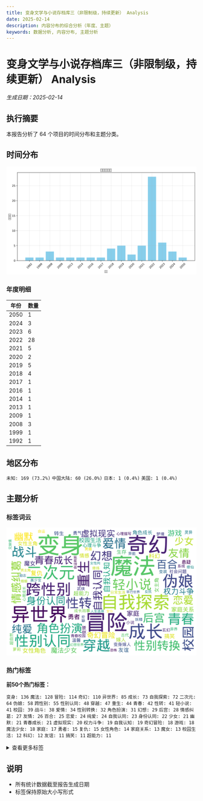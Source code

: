 ```yaml
---
title: 变身文学与小说存档库三（非限制级，持续更新） Analysis
date: 2025-02-14
description: 内容分布的综合分析（年度、主题）
keywords: 数据分析, 内容分布, 主题分析
---
```


# 变身文学与小说存档库三（非限制级，持续更新） Analysis
*生成日期：2025-02-14*

## 执行摘要
本报告分析了 64 个项目的时间分布和主题分类。

## 时间分布

![年度分布](变身文学与小说存档库三（非限制级，持续更新）_analysis_year_distribution.png)

### 年度明细

| 年份 | 数量 |
|------|-------|
| 2050 | 1 |
| 2024 | 3 |
| 2023 | 6 |
| 2022 | 28 |
| 2021 | 5 |
| 2020 | 2 |
| 2019 | 5 |
| 2018 | 4 |
| 2017 | 1 |
| 2016 | 1 |
| 2014 | 1 |
| 2013 | 1 |
| 2009 | 1 |
| 2008 | 3 |
| 1999 | 1 |
| 1992 | 1 |

## 地区分布

  `未知: 169 (73.2%)`  `中国大陆: 60 (26.0%)`  `日本: 1 (0.4%)`  `美国: 1 (0.4%)`

## 主题分析

### 标签词云
![标签词云](变身文学与小说存档库三（非限制级，持续更新）_analysis_wordcloud.png)

### 热门标签

**前50个热门标签：**

  `变身: 136`  `魔法: 128`  `冒险: 114`  `奇幻: 110`  `异世界: 85`  `成长: 73`  `自我探索: 72`  `二次元: 64`  `伪娘: 58`  `跨性别: 55`  `性别认同: 48`  `穿越: 47`  `重生: 44`  `青春: 42`  `性转: 41`  `轻小说: 41`  `校园: 39`  `战斗: 38`  `爱情: 34`  `性别转换: 32`  `角色扮演: 31`  `幻想: 29`  `后宫: 28`  `情感纠葛: 27`  `友情: 26`  `百合: 25`  `恋爱: 24`  `纯爱: 24`  `自我认同: 23`  `身份认同: 22`  `少女: 21`  `幽默: 21`  `青春成长: 21`  `虚拟现实: 20`  `权力斗争: 19`  `自我认知: 19`  `奇幻冒险: 18`  `游戏: 18`  `魔法少女: 18`  `家庭: 17`  `勇者: 15`  `复仇: 15`  `女性角色: 14`  `家庭关系: 13`  `魔女: 13`  `校园生活: 12`  `科幻: 12`  `友谊: 11`  `搞笑: 11`  `超能力: 11`

<details>
<summary>查看更多标签</summary>

 `女主角: 10` `女性主角: 10` `嫁人: 10` `情感: 10` `生存: 10` `角色成长: 10` `转生: 10` `心理斗争: 9` `悬疑: 9` `勇气: 8` `变嫁: 8` `变身嫁人: 8` `温馨: 8` `社会问题: 8` `变装: 7` `古代: 7` `小说: 7` `成长故事: 7` `梦境: 7` `武侠: 7` `灵异: 7` `玄幻: 7` `萝莉: 7` `超自然: 7` `修仙: 6` `修炼: 6` `命运: 6` `妖精: 6` `异界: 6` `异能: 6` `心理成长: 6` `心理描写: 6` `日常生活: 6` `男娘: 6` `系统: 6` `美少女: 6` `都市: 6` `青春校园: 6` `人生选择: 5` `兄妹情: 5` `励志: 5` `反抗: 5` `命运转折: 5` `女仆: 5` `女性向: 5` `婚姻: 5` `平行世界: 5` `幻想世界: 5` `恐怖: 5` `男主角: 5` `舰娘: 5` `魅魔: 5` `魔族: 5` `个人成长: 4` `亲情: 4` `公主: 4` `变身小说: 4` `吸血鬼: 4` `复杂人际关系: 4` `孤儿: 4` `心理冲突: 4` `性别转变: 4` `情感冲突: 4` `情感探索: 4` `探索: 4` `日常: 4` `末世: 4` `母女关系: 4` `求生: 4` `治愈: 4` `神秘: 4` `科技幻想: 4` `精灵: 4` `身份危机: 4` `都市奇幻: 4` `魔法师: 4` `魔王: 4` `乡村生活: 3` `二次元文化: 3` `人际关系: 3` `仙侠: 3` `兄弟情: 3` `初恋: 3` `历史: 3` `反转人生: 3` `古风: 3` `奇幻世界: 3` `奇幻小说: 3` `女主: 3` `女儿: 3` `女孩: 3` `女性成长: 3` `女装: 3` `妖怪: 3` `姐妹情: 3` `孤独: 3` `少年成长: 3` `忠诚: 3` `悲剧: 3` `权谋: 3` `江湖: 3` `火影忍者: 3` `甜宠: 3` `病态: 3` `职场: 3` `血腥: 3` `角色互动: 3` `角色发展: 3` `言情: 3` `身份探索: 3` `身体交换: 3` `黑暗: 3` `黑暗奇幻: 3` `黑暗幻想: 3` `SM: 2` `丧尸: 2` `人工智能: 2` `人物关系: 2` `伙伴关系: 2` `关系发展: 2` `养成: 2` `剑与魔法: 2` `力量觉醒: 2` `双子姐妹: 2` `反击: 2` `反派角色: 2` `变性: 2` `变百: 2` `叛逆: 2` `史莱姆: 2` `同性恋: 2` `复生: 2` `多元宇宙: 2` `天使: 2` `天才: 2` `天才千金: 2` `失忆: 2` `奇幻生物: 2` `女主成长: 2` `女儿身: 2` `女孩成长: 2` `女性力量: 2` `女性身份: 2` `女神: 2` `女英雄: 2` `奴隶制: 2` `奴隶制度: 2` `妖女: 2` `姐妹: 2` `姐姐: 2` `宠物: 2` `家族关系: 2` `少女冒险: 2` `少女心: 2` `少年: 2` `少年少女: 2` `巫女: 2` `废墟: 2` `强盗: 2` `心理战: 2` `心理探索: 2` `忍者: 2` `性别探索: 2` `性别角色: 2` `性转小说: 2` `悲伤: 2` `情感成长: 2` `感情纠葛: 2` `战争: 2` `战舰: 2` `探索自我: 2` `政治斗争: 2` `救赎: 2` `斗争: 2` `时空穿越: 2` `时间旅行: 2` `暗恋: 2` `校园恋爱: 2` `校园暴力: 2` `校园爱情: 2` `梦想: 2` `次元: 2` `毒药: 2` `治愈系: 2` `流氓: 2` `深渊: 2` `温情: 2` `灵魂: 2` `灵魂互换: 2` `灵魂交换: 2` `灵魂转世: 2` `灵魂转移: 2` `热血: 2` `爱恨情仇: 2` `牺牲: 2` `猫娘: 2` `王女: 2` `现代: 2` `现代生活: 2` `现代都市: 2` `甜蜜爱情: 2` `生存游戏: 2` `电竞: 2` `男主: 2` `社会压力: 2` `神器: 2` `神秘少女: 2` `科技: 2` `系统流: 2` `职业技能: 2` `背叛: 2` `能力觉醒: 2` `自我救赎: 2` `英雄: 2` `萌系: 2` `虐待: 2` `虐恋: 2` `西幻: 2` `角色变身: 2` `贫困: 2` `贵族: 2` `轮回: 2` `逃亡: 2` `逆袭: 2` `逆转: 2` `都市传说: 2` `都市幻想: 2` `阴谋: 2` `陪伴: 2` `霸凌: 2` `青春期: 2` `青梅竹马: 2` `非凡者: 2` `魔兽: 2` `魔道具: 2` `龙娘: 2` `1980年代: 1` `BL: 1` `Cosplay: 1` `R18: 1` `SCP基金会: 1` `cosplay: 1` `”dreamer: 1` `东方幻想乡: 1` `东煌: 1` `两性关系: 1` `丧尸题材: 1` `个体成长: 1` `丫鬟: 1` `中世纪: 1` `主人与精灵: 1` `乙女向: 1` `乡镇生活: 1` `二战: 1` `二次元情节: 1` `互动式叙述: 1` `互相理解: 1` `亡国公主: 1` `交错的命运: 1` `亲子关系: 1` `亲情故事: 1` `人兽情: 1` `人性: 1` `人性和自我探索: 1` `人族: 1` `人格分裂: 1` `人格复生: 1` `人格转变: 1` `人物成长: 1` `人生转变: 1` `仙女: 1` `仙家至宝: 1` `仙界: 1` `代表赛: 1` `任务系统: 1` `传奇: 1` `传统玄幻: 1` `伦敦: 1` `伪装: 1` `佐罗传说: 1` `佣兵: 1` `佣兵团: 1` `使命: 1` `俘虏: 1` `信任: 1` `信任与依赖: 1` `信任危机: 1` `修真: 1` `偷拍事件: 1` `傲娇: 1` `光明正大: 1` `克勃格帝国: 1` `克隆身份: 1` `公会: 1` `公公: 1` `关系冲突: 1` `兽人: 1` `内力: 1` `内心成长: 1` `冒险任务: 1` `冒险故事: 1` `冒险旅程: 1` `冒险游戏: 1` `冒险经历: 1` `冒险者: 1` `冒险者公会: 1` `军事: 1` `军校: 1` `冰雪魔法: 1` `冷酷: 1` `冷酷少年: 1` `创业: 1` `初中: 1` `制服: 1` `剑姬: 1` `剑术: 1` `剥削: 1` `剧情: 1` `剧情反转: 1` `剧情发展: 1` `力量斗争: 1` `动态视力: 1` `动情: 1` `动漫文化: 1` `动漫衍生: 1` `努力与坚持: 1` `努力与奋斗: 1` `努力改变: 1` `勇者与光之关系: 1` `勇者审判: 1` `勇者能力: 1` `北地雪域: 1` `医治: 1` `医院生活: 1` `升级: 1` `半妖: 1` `单亲家庭: 1` `单女主: 1` `单恋: 1` `卡牌: 1` `危机与救援: 1` `危险: 1` `历史冲突: 1` `历史推演: 1` `历史重塑: 1` `双重生活: 1` `双重身份: 1` `双鹰帝国: 1` `反传统: 1` `反向攻略: 1` `反对歧视: 1` `反差人设: 1` `反派: 1` `反派女友: 1` `反英雄: 1` `变化: 1` `变身聊: 1` `变迁: 1` `古代社会: 1` `古代神话: 1` `古墓探险: 1` `古文化: 1` `古风情节: 1` `另类恋爱: 1` `召唤仪式: 1` `召唤师: 1` `可爱: 1` `可爱角色: 1` `同学关系: 1` `同居: 1` `同性恋主题: 1` `同班同学: 1` `后宫斗争: 1` `向日葵: 1` `命运交织: 1` `命运交错: 1` `命运法则: 1` `咖啡厅: 1` `唤醒本能: 1` `商业竞争: 1` `善恶: 1` `善恶交织: 1` `善良: 1` `喜剧: 1` `回忆: 1` `团宠: 1` `团队协作: 1` `团队合作: 1` `困惑: 1` `国王游戏: 1` `国策: 1` `圣丹斯电影节: 1` `圣剑: 1` `圣女: 1` `圣灵公主: 1` `地下室: 1` `城市冒险: 1` `堕落天使: 1` `增殖能力: 1` `复杂人性: 1` `复杂人物关系: 1` `复杂关系: 1` `复活: 1` `夏天歌: 1` `多元性别: 1` `多角恋: 1` `夜晚: 1` `天使型角色: 1` `天女兽: 1` `天才魔法师: 1` `天赋觉醒: 1` `天魔宗: 1` `失去与寻找: 1` `失去与重获: 1` `奇幻文学: 1` `奇幻游戏: 1` `奇幻穿越: 1` `奋斗: 1` `契约: 1` `契约关系: 1` `奧斯卡: 1` `女主强: 1` `女主拯救: 1` `女主重生: 1` `女人角色: 1` `女儿心: 1` `女同性恋: 1` `女天使: 1` `女孩维权: 1` `女帝: 1` `女强: 1` `女性: 1` `女性主义: 1` `女性化: 1` `女性发育: 1` `女性独立: 1` `女性英雄: 1` `女性认同: 1` `女扮男装: 1` `女生: 1` `女生化: 1` `女生系统: 1` `女老师: 1` `女骑士: 1` `女鬼: 1` `奴役: 1` `奴隶: 1` `奴隶契约: 1` `好莱坞: 1` `妖兽: 1` `妖族: 1` `妮可·基德曼: 1` `妹子: 1` `妹控: 1` `姐弟情: 1` `娱乐圈: 1` `婚事: 1` `婚姻关系: 1` `婚姻危机: 1` `婚姻重建: 1` `婚约: 1` `婴儿生活: 1` `存在主义: 1` `孤儿故事: 1` `学习压力: 1` `学习成长: 1` `学园: 1` `学城: 1` `学徒: 1` `学渣逆袭: 1` `学霸: 1` `宗教改革: 1` `宗门: 1` `宝可梦: 1` `实验: 1` `实验室: 1` `宠物妄想: 1` `审判者: 1` `宫廷: 1` `宫廷争斗: 1` `家庭伦理: 1` `家庭暴力: 1` `家族: 1` `家族内斗: 1` `家族恩怨: 1` `家族悲剧: 1` `家族纷争: 1` `家暴: 1` `宿命转变: 1` `宿命转折: 1` `密教: 1` `富豪: 1` `富豪嫁入: 1` `对话: 1` `寻友: 1` `寻宝: 1` `寻找亲人: 1` `小医仙: 1` `少女强势: 1` `少女成长: 1` `少年】]}: 1` `少年冒险: 1` `少年漫画: 1` `尴尬情境: 1` `尸体复生: 1` `屈辱: 1` `山中井野: 1` `崩坏: 1` `工业革命: 1` `巨龙: 1` `巫师: 1` `师弟: 1` `师徒情: 1` `师徒情深: 1` `帝国政治: 1` `帝都: 1` `帮派争斗: 1` `平安时代: 1` `平淡人生: 1` `年代: 1` `幻想乡: 1` `幻想冒险: 1` `幻想剧情: 1` `幻想小说: 1` `幻术: 1` `幻觉: 1` `幼馴染: 1` `幽灵舞蹈: 1` `废萌: 1` `异世界冒险: 1` `异世界探索: 1` `异界探险: 1` `异类变身: 1` `弱者: 1` `弱者逆袭: 1` `强大女性角色: 1` `强者: 1` `归属感: 1` `微观世界: 1` `心灵冲突: 1` `心灵探索: 1` `心灵穿越: 1` `心理健康: 1` `心理咨询: 1` `心理幻想: 1` `心理戏: 1` `心理挣扎: 1` `心理探讨: 1` `心理暗示: 1` `心理社会: 1` `心脏病: 1` `忍者学校: 1` `忠臣: 1` `性别转化: 1` `怨恨: 1` `怪人: 1` `怪盗: 1` `怪诞生物: 1` `恋人: 1` `恋爱故事: 1` `恐惧: 1` `恐惧与勇气: 1` `恶女: 1` `恶魔: 1` `恶魔猎手: 1` `悔恨: 1` `悲怆: 1` `情感互动: 1` `情感关系: 1` `情感剧: 1` `情感危机: 1` `情感发展: 1` `情感教育: 1` `情感重建: 1` `情欲: 1` `情诗: 1` `惊悚: 1` `感人故事: 1` `慢热: 1` `成年人: 1` `成长困境: 1` `成长小说: 1` `战争策略: 1` `战利品: 1` `战友情谊: 1` `战役: 1` `战斗本能: 1` `战斗法则: 1` `战斗系统: 1` `战斗训练: 1` `战术分析: 1` `战略: 1` `战略合作: 1` `打脸: 1` `扭曲: 1` `拍卖师: 1` `招募同伴: 1` `挑战: 1` `挣扎: 1` `挣扎求生: 1` `掌门: 1` `探案: 1` `探险: 1` `推理: 1` `搞笑元素: 1` `收养: 1` `改变命运: 1` `改革: 1` `政治: 1` `故事: 1` `教会: 1` `数码兽: 1` `数码宝贝: 1` `文化冲突: 1` `文学作品: 1` `文艺: 1` `斗智斗勇: 1` `斗智斗狠: 1` `斗气大陆: 1` `新世界: 1` `新月秘境: 1` `新生机遇: 1` `无助与勇气: 1` `无厘头: 1` `无毒无害: 1` `无系统: 1` `日本: 1` `时代变迁: 1` `时空双神: 1` `时空旅行: 1` `时空穿梭: 1` `时间操控: 1` `昆汀·塔伦蒂诺: 1` `暗杀: 1` `暴力事件: 1` `替代身份: 1` `朝堂之上: 1` `未来世界: 1` `未来科技: 1` `末日: 1` `末日废墟: 1` `机智: 1` `机械: 1` `机械少女: 1` `杀人鬼: 1` `权利游戏: 1` `权力与血统: 1` `权力争夺: 1` `极权主义: 1` `林克导演: 1` `校园恋: 1` `校花: 1` `梦幻: 1` `森林: 1` `植物变身: 1` `模拟人生: 1` `次元文明: 1` `次元穿越: 1` `正义与邪恶: 1` `武侠玄幻: 1` `武功修炼: 1` `武器: 1` `武器锻造: 1` `武士: 1` `武林: 1` `武者: 1` `武道: 1` `死亡: 1` `死亡与重生: 1` `死者森林: 1` `残酷: 1` `残酷合同: 1` `母女情: 1` `母子关系: 1` `母爱: 1` `母爱与责任: 1` `毒师: 1` `毒素技能: 1` `毒贩: 1` `毛利兰: 1` `水下: 1` `水下世界: 1` `水晶: 1` `江湖人物: 1` `江湖纷争: 1` `沉浸式体验: 1` `沙漠: 1` `沙雕幽默: 1` `测试: 1` `海贼王: 1` `深冬情景: 1` `深渊魔兽: 1` `渣男: 1` `渣男元素: 1` `温情家庭: 1` `温柔: 1` `温泉: 1` `温馨家庭: 1` `游戏世界: 1` `游戏制作: 1` `游戏开发: 1` `游戏攻略: 1` `游戏爱好者: 1` `游戏竞技: 1` `游戏背景: 1` `演戏: 1` `漩涡中的希望: 1` `漫画: 1` `漫画改编: 1` `潜入: 1` `澜云妖院: 1` `灵力: 1` `灵动武装: 1` `灵天长生造化宝泉: 1` `灵异事件: 1` `灵异现象: 1` `灵异直播间: 1` `灵魂交易: 1` `灵魂武器: 1` `灵魂穿越: 1` `灵魂融合: 1` `灵魂附身: 1` `爱与友情: 1` `爱与牺牲: 1` `爱恋: 1` `爱情告白: 1` `爱情故事: 1` `父女关系: 1` `父权: 1` `爽文: 1` `特殊能力: 1` `特种部队: 1` `特警: 1` `牺牲与希望: 1` `犬夜叉: 1` `狙击手: 1` `狩猎: 1` `独立: 1` `独立游戏: 1` `独立电影: 1` `狼的攻击: 1` `猎奇: 1` `猎杀者: 1` `猫咪魔兽: 1` `猫魔女: 1` `献祭: 1` `王宫生活: 1` `现代奇幻: 1` `现代战争: 1` `现实与梦境: 1` `现实主义: 1` `现实题材: 1` `理想社会: 1` `甜虐交织: 1` `生命的希望: 1` `生存冒险: 1` `生存挑战: 1` `生存斗争: 1` `生存欲望: 1` `生死: 1` `生死决斗: 1` `生死存亡: 1` `生死界限: 1` `生死轮回: 1` `生活习惯: 1` `生活日常: 1` `生活片段: 1` `电子歌姬: 1` `电影制作: 1` `电影发行: 1` `电影节颁奖: 1` `男主女主: 1` `男主成长: 1` `男儿: 1` `男儿身: 1` `男女关系: 1` `男女平等: 1` `男孩: 1` `男孩变女孩: 1` `男孩变女生: 1` `男孩转变: 1` `男性变女性: 1` `男性角色变化: 1` `男装: 1` `番外: 1` `疼痛与治疗: 1` `病娇: 1` `病弱公主: 1` `病态心理: 1` `病房生活: 1` `痛苦: 1` `白雪公主: 1` `皇帝: 1` `真实感受: 1` `矛盾: 1` `短发御姐: 1` `矿井: 1` `研究: 1` `破坏神: 1` `社交: 1` `社会主题: 1` `社会互动: 1` `社会人: 1` `社会关注: 1` `社会变革: 1` `社会底层: 1` `社会构建: 1` `社会现象: 1` `社会认同: 1` `社会适应: 1` `社畜生活: 1` `神圣技能: 1` `神界幻想: 1` `神秘力量: 1` `神秘学: 1` `神秘废墟: 1` `神秘森林: 1` `神秘生物: 1` `神秘组织: 1` `神秘萝莉: 1` `神话: 1` `神话角色: 1` `神选者: 1` `票房对赌: 1` `禁忌爱情: 1` `禁忌知识: 1` `种族创造: 1` `科幻小说: 1` `科技文明: 1` `秘密恋情: 1` `程序员: 1` `空手道大赛: 1` `空间能力: 1` `穿越小说: 1` `穿越文学: 1` `竞争与挑战: 1` `童年: 1` `童话: 1` `第二性征: 1` `篮球: 1` `粉色薄雾: 1` `精灵宝可梦: 1` `精灵族: 1` `精神健康: 1` `精神困惑: 1` `精神复苏: 1` `精神疾病: 1` `系统类小说: 1` `紧身衣女: 1` `红世: 1` `经济困难: 1` `经济学: 1` `绑架: 1` `绝世美女: 1` `绝望与希望: 1` `绝望故事: 1` `维斯共和国: 1` `网络互动: 1` `网络小说: 1` `美少年: 1` `群体冲突: 1` `聊天群: 1` `职业系统: 1` `职场压力: 1` `职场奋斗: 1` `职场学习: 1` `职场斗争: 1` `能力提升: 1` `腐向: 1` `腐女: 1` `自我反省: 1` `自我发现: 1` `自我成长: 1` `致郁文: 1` `艺人生活: 1` `艺术: 1` `艺术电影: 1` `艾灵莎: 1` `英勇: 1` `英日混血: 1` `英雄主义: 1` `草帽海贼团: 1` `草神: 1` `药材: 1` `莉格露·奈特巴格: 1` `萝莉魔王: 1` `虐心: 1` `虚幻世界: 1` `虚拟世界: 1` `虚拟游戏: 1` `虚拟系统: 1` `虚构: 1` `虚构世界: 1` `虚构历史: 1` `虚构故事: 1` `血族: 1` `血玫瑰: 1` `血祭: 1` `血肉之花: 1` `血腥狩猎: 1` `西方奇幻: 1` `规则怪谈: 1` `角色关系: 1` `角色认同: 1` `警匪: 1` `警察: 1` `许愿池: 1` `设定背景: 1` `评审团大奖: 1` `诅咒: 1` `试道大会: 1` `诡异事件: 1` `诺斯人: 1` `财富: 1` `责任: 1` `责任与救赎: 1` `贫困少女: 1` `贫富差距: 1` `贵族教育: 1` `贵族社会: 1` `贵族联姻: 1` `赛亚人: 1` `超凡力量: 1` `超现实: 1` `超级英雄: 1` `超维地图: 1` `超自然事件: 1` `超自然生物: 1` `跨性别角色: 1` `身世秘密: 1` `身份转变: 1` `身心体验: 1` `转变: 1` `转职系统: 1` `轮回世界: 1` `轮回乐园: 1` `追寻希望: 1` `逆境成长: 1` `道教: 1` `邪恶科学家: 1` `邪神: 1` `都市小说: 1` `都市情感: 1` `都市情缘: 1` `都市日常: 1` `都市生活: 1` `酒馆: 1` `重建文明: 1` `野外探索: 1` `钓鱼: 1` `铜币掉落: 1` `银发女性: 1` `错位恋爱: 1` `间谍: 1` `队伍合作: 1` `阳气与阴气: 1` `阴暗牧师: 1` `阴气: 1` `阴阳师: 1` `阴阳草: 1` `阴阳阁: 1` `除妖师: 1` `隐藏门派: 1` `隔阂: 1` `障碍克服: 1` `霍格沃兹: 1` `露出: 1` `青云宗: 1` `青春叛逆: 1` `青春奇幻: 1` `青春奋斗: 1` `青春小说: 1` `青春爱情: 1` `非人: 1` `非攻略对象: 1` `面具: 1` `风见幽香: 1` `飞升: 1` `飞行: 1` `食物探寻: 1` `骑乘: 1` `骑士: 1` `骚扰与霸凌: 1` `骷髅: 1` `高中生: 1` `鬼: 1` `鬼怪: 1` `鬼畜: 1` `鬼魂: 1` `魂系: 1` `魔契: 1` `魔女之夜: 1` `魔导书: 1` `魔幻: 1` `魔法力量: 1` `魔法学院: 1` `魔法实验: 1` `魔法袭击: 1` `魔法课堂: 1` `魔法转变: 1` `魔法革命: 1` `魔物: 1` `魔界: 1` `魔皇: 1` `魔药: 1` `魔镜: 1` `魔鬼海域: 1` `黑卡蒂: 1` `黑暗与光明: 1` `黑暗圣典: 1` `黑暗实验: 1` `黑暗风: 1` `黑暗魔法: 1` `黑莲花: 1` `龙珠: 1` `龙骑士: 1`

</details>

## 说明
- 所有统计数据截至报告生成日期
- 标签保持原始大小写形式